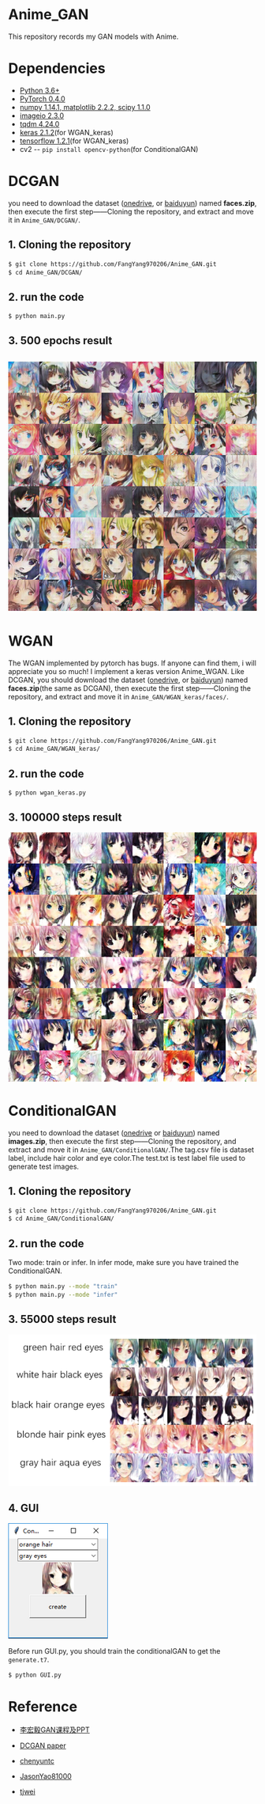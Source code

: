 # Anime_GAN
This repository records my GAN models with Anime. 

# Dependencies
* [Python 3.6+](https://www.continuum.io/downloads)
* [PyTorch 0.4.0](http://pytorch.org/)
* [numpy 1.14.1, matplotlib 2.2.2, scipy 1.1.0](https://www.scipy.org/install.html)
* [imageio 2.3.0](https://pypi.org/project/imageio/)
* [tqdm 4.24.0](https://pypi.org/project/tqdm/)
* [keras 2.1.2](https://keras.io/#installation)(for WGAN_keras)
* [tensorflow 1.2.1](https://www.tensorflow.org/install/)(for WGAN_keras)
* cv2 -- `pip install opencv-python`(for ConditionalGAN)

# DCGAN
you need to download the dataset ([onedrive](https://1drv.ms/u/s!AgBYzHhocQD4g0_Fr-mC-DYfWahJ), or [baiduyun](https://pan.baidu.com/s/1X1VMRBOvAHX344g_8zds5w)) named **faces.zip**, then execute the first step——Cloning the repository, and extract and move it in `Anime_GAN/DCGAN/`.
## 1. Cloning the repository
```bash
$ git clone https://github.com/FangYang970206/Anime_GAN.git
$ cd Anime_GAN/DCGAN/
```
## 2. run the code
```bash
$ python main.py 
```
## 3. 500 epochs result
![](result/DCGAN_500.png)
---
# WGAN
The WGAN implemented by pytorch has bugs. If anyone can find them, i will appreciate you so much! 
I implement a keras version Anime_WGAN. Like DCGAN, you should download the dataset ([onedrive](https://1drv.ms/u/s!AgBYzHhocQD4g0_Fr-mC-DYfWahJ), or [baiduyun](https://pan.baidu.com/s/1X1VMRBOvAHX344g_8zds5w)) named **faces.zip**(the same as DCGAN), then execute the first step——Cloning the repository, and extract and move it in `Anime_GAN/WGAN_keras/faces/`.
## 1. Cloning the repository
```bash
$ git clone https://github.com/FangYang970206/Anime_GAN.git
$ cd Anime_GAN/WGAN_keras/
```
## 2. run the code
```bash
$ python wgan_keras.py 
```
## 3. 100000 steps result
![](result/wgan_keras_result.png)
# ConditionalGAN
you need to download the dataset ([onedrive](https://1drv.ms/u/s!AgBYzHhocQD4g3n4vJSQ9s6ZUZOQ) or [baiduyun](https://pan.baidu.com/s/1kej5gGf4LOziiq2HfHDFzA)) named **images.zip**, then execute the first step——Cloning the repository, and extract and move it in `Anime_GAN/ConditionalGAN/`.The tag.csv file is dataset label, include hair color and eye color.The test.txt is test label file used to generate test images.
## 1. Cloning the repository
```bash
$ git clone https://github.com/FangYang970206/Anime_GAN.git
$ cd Anime_GAN/ConditionalGAN/
```
## 2. run the code
Two mode: train or infer. In infer mode, make sure you have trained the ConditionalGAN.
```bash
$ python main.py --mode "train"
$ python main.py --mode "infer"  
```
## 3. 55000 steps result
![](result/ConditionalGAN_55000.png)

## 4. GUI
![](ConditionalGAN/GUI.png)

Before run GUI.py, you should train the conditionalGAN to get the `generate.t7`.
```python
$ python GUI.py
```

# Reference
* [李宏毅GAN课程及PPT][1]
* [DCGAN paper][2]
* [chenyuntc][3]
* [JasonYao81000][4]
* [tjwei][5]


  [1]: http://speech.ee.ntu.edu.tw/~tlkagk/courses_MLDS18.html
  [2]: http://arxiv.org/abs/1511.06434
  [3]: https://github.com/chenyuntc/pytorch-GAN
  [4]: https://github.com/JasonYao81000/MLDS2018SPRING/tree/master/hw3
  [5]: https://github.com/tjwei/GANotebooks/blob/master/wgan2-keras.ipynb
  